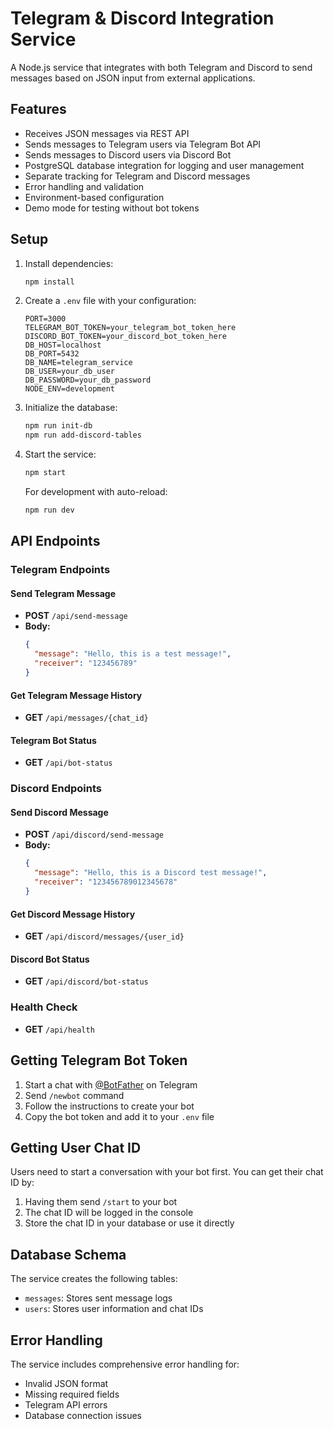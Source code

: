 # Telegram & Discord Integration Service

A Node.js service that integrates with both Telegram and Discord to send messages based on JSON input from external applications.

## Features

- Receives JSON messages via REST API
- Sends messages to Telegram users via Telegram Bot API
- Sends messages to Discord users via Discord Bot
- PostgreSQL database integration for logging and user management
- Separate tracking for Telegram and Discord messages
- Error handling and validation
- Environment-based configuration
- Demo mode for testing without bot tokens

## Setup

1. Install dependencies:
   ```bash
   npm install
   ```

2. Create a `.env` file with your configuration:
   ```env
   PORT=3000
   TELEGRAM_BOT_TOKEN=your_telegram_bot_token_here
   DISCORD_BOT_TOKEN=your_discord_bot_token_here
   DB_HOST=localhost
   DB_PORT=5432
   DB_NAME=telegram_service
   DB_USER=your_db_user
   DB_PASSWORD=your_db_password
   NODE_ENV=development
   ```

3. Initialize the database:
   ```bash
   npm run init-db
   npm run add-discord-tables
   ```

4. Start the service:
   ```bash
   npm start
   ```

   For development with auto-reload:
   ```bash
   npm run dev
   ```

## API Endpoints

### Telegram Endpoints

#### Send Telegram Message
- **POST** `/api/send-message`
- **Body:**
  ```json
  {
    "message": "Hello, this is a test message!",
    "receiver": "123456789"
  }
  ```

#### Get Telegram Message History
- **GET** `/api/messages/{chat_id}`

#### Telegram Bot Status
- **GET** `/api/bot-status`

### Discord Endpoints

#### Send Discord Message
- **POST** `/api/discord/send-message`
- **Body:**
  ```json
  {
    "message": "Hello, this is a Discord test message!",
    "receiver": "123456789012345678"
  }
  ```

#### Get Discord Message History
- **GET** `/api/discord/messages/{user_id}`

#### Discord Bot Status
- **GET** `/api/discord/bot-status`

### Health Check
- **GET** `/api/health`

## Getting Telegram Bot Token

1. Start a chat with [@BotFather](https://t.me/botfather) on Telegram
2. Send `/newbot` command
3. Follow the instructions to create your bot
4. Copy the bot token and add it to your `.env` file

## Getting User Chat ID

Users need to start a conversation with your bot first. You can get their chat ID by:
1. Having them send `/start` to your bot
2. The chat ID will be logged in the console
3. Store the chat ID in your database or use it directly

## Database Schema

The service creates the following tables:
- `messages`: Stores sent message logs
- `users`: Stores user information and chat IDs

## Error Handling

The service includes comprehensive error handling for:
- Invalid JSON format
- Missing required fields
- Telegram API errors
- Database connection issues
